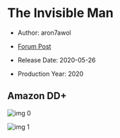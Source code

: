 # The Invisible Man

* Author: aron7awol

* [Forum Post](https://www.avsforum.com/threads/bass-eq-for-filtered-movies.2995212/post-59394686)

* Release Date: 2020-05-26
* Production Year: 2020

## Amazon DD+

![img 0](https://i.imgur.com/HvZ0LGE.jpg)

![img 1](https://i.imgur.com/soF1fk7.png)

